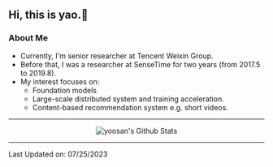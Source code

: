 <h2> Hi, this is yao.👏 </h2>

<h3> About Me </h3>

- Currently, I'm senior researcher at Tencent Weixin Group.
- Before that, I was a researcher at SenseTime for two years (from 2017.5 to 2019.8).
- My interest focuses on:
  - Foundation models
  - Large-scale distributed system and training acceleration.
  - Content-based recommendation system e.g. short videos.

----

<p align="center">
  <img alt="yoosan's Github Stats" src="https://github-readme-stats.vercel.app/api?username=yoosan&show_icons=true&theme=radical&text_color=D3D3D3">
</p>

----

Last Updated on: 07/25/2023
